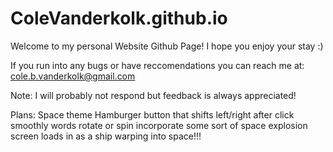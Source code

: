 # ColeVanderkolk.github.io

Welcome to my personal Website Github Page!
I hope you enjoy your stay :)

If you run into any bugs or have reccomendations you can reach me at:
cole.b.vanderkolk@gmail.com

Note: I will probably not respond but feedback is always appreciated! 

Plans:
Space theme
Hamburger button that shifts left/right after click smoothly
words rotate or spin
incorporate some sort of space explosion
screen loads in as a ship warping into space!!!
